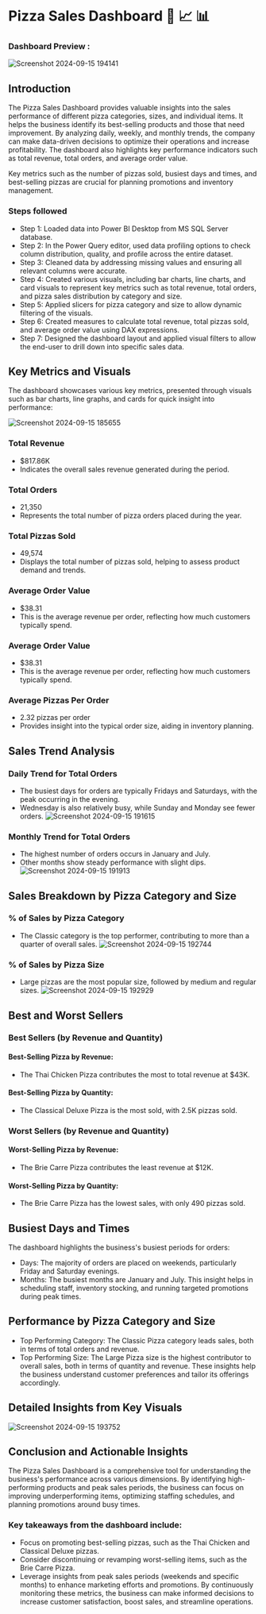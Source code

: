 # Pizza Sales Dashboard 🍕 📈 📊

### Dashboard Preview :
![Screenshot 2024-09-15 194141](https://github.com/user-attachments/assets/e839498b-c85e-4b21-b1fe-941d109f4c88)

## Introduction

The Pizza Sales Dashboard provides valuable insights into the sales performance of different pizza categories, sizes, and individual items. It helps the business identify its best-selling products and those that need improvement. By analyzing daily, weekly, and monthly trends, the company can make data-driven decisions to optimize their operations and increase profitability. The dashboard also highlights key performance indicators such as total revenue, total orders, and average order value.

Key metrics such as the number of pizzas sold, busiest days and times, and best-selling pizzas are crucial for planning promotions and inventory management. 




### Steps followed 

- Step 1: Loaded data into Power BI Desktop from MS SQL Server database.
- Step 2: In the Power Query editor, used data profiling options to check column distribution, quality, and profile across the entire dataset.
- Step 3: Cleaned data by addressing missing values and ensuring all relevant columns were accurate.
- Step 4: Created various visuals, including bar charts, line charts, and card visuals to represent key metrics such as total revenue, total orders, and pizza sales distribution by category and size.
- Step 5: Applied slicers for pizza category and size to allow dynamic filtering of the visuals.
- Step 6: Created measures to calculate total revenue, total pizzas sold, and average order value using DAX expressions.
- Step 7: Designed the dashboard layout and applied visual filters to allow the end-user to drill down into specific sales data. 



        
## Key Metrics and Visuals
The dashboard showcases various key metrics, presented through visuals such as bar charts, line graphs, and cards for quick insight into performance:

![Screenshot 2024-09-15 185655](https://github.com/user-attachments/assets/d52e0172-a133-4746-9e78-01803ae539b5)


### Total Revenue
- $817.86K
- Indicates the overall sales revenue generated during the period.
### Total Orders
- 21,350
- Represents the total number of pizza orders placed during the year.
### Total Pizzas Sold
- 49,574
- Displays the total number of pizzas sold, helping to assess product demand and trends.
### Average Order Value
- $38.31
- This is the average revenue per order, reflecting how much customers typically spend.
### Average Order Value
- $38.31
- This is the average revenue per order, reflecting how much customers typically spend.
### Average Pizzas Per Order
- 2.32 pizzas per order
- Provides insight into the typical order size, aiding in inventory planning.
## Sales Trend Analysis
### Daily Trend for Total Orders
- The busiest days for orders are typically Fridays and Saturdays, with the peak occurring in the evening.
- Wednesday is also relatively busy, while Sunday and Monday see fewer orders.
![Screenshot 2024-09-15 191615](https://github.com/user-attachments/assets/391a4e31-777b-4c53-ae01-da4b636302a2)
### Monthly Trend for Total Orders
- The highest number of orders occurs in January and July.
- Other months show steady performance with slight dips.
![Screenshot 2024-09-15 191913](https://github.com/user-attachments/assets/dc35f8a5-de12-45dd-b3f2-434371c236a9)
## Sales Breakdown by Pizza Category and Size
### % of Sales by Pizza Category
- The Classic category is the top performer, contributing to more than a quarter of overall sales.
![Screenshot 2024-09-15 192744](https://github.com/user-attachments/assets/8ebd8e2c-6f43-4ed2-9388-b308927e3376)
### % of Sales by Pizza Size
- Large pizzas are the most popular size, followed by medium and regular sizes.
![Screenshot 2024-09-15 192929](https://github.com/user-attachments/assets/7a455e37-3bae-460a-8614-715961e90b32)
## Best and Worst Sellers
### Best Sellers (by Revenue and Quantity)
#### Best-Selling Pizza by Revenue:
- The Thai Chicken Pizza contributes the most to total revenue at $43K.
#### Best-Selling Pizza by Quantity:
- The Classical Deluxe Pizza is the most sold, with 2.5K pizzas sold.
### Worst Sellers (by Revenue and Quantity)
#### Worst-Selling Pizza by Revenue:
- The Brie Carre Pizza contributes the least revenue at $12K.
#### Worst-Selling Pizza by Quantity:
- The Brie Carre Pizza has the lowest sales, with only 490 pizzas sold.
## Busiest Days and Times
The dashboard highlights the business's busiest periods for orders:

- Days: The majority of orders are placed on weekends, particularly Friday and Saturday evenings.
- Months: The busiest months are January and July.
This insight helps in scheduling staff, inventory stocking, and running targeted promotions during peak times.
## Performance by Pizza Category and Size
- Top Performing Category: The Classic Pizza category leads sales, both in terms of total orders and revenue.
- Top Performing Size: The Large Pizza size is the highest contributor to overall sales, both in terms of quantity and revenue.
These insights help the business understand customer preferences and tailor its offerings accordingly.
## Detailed Insights from Key Visuals
![Screenshot 2024-09-15 193752](https://github.com/user-attachments/assets/9ee229e8-07ac-484d-811f-d6a7d120b865)
## Conclusion and Actionable Insights
The Pizza Sales Dashboard is a comprehensive tool for understanding the business's performance across various dimensions. By identifying high-performing products and peak sales periods, the business can focus on improving underperforming items, optimizing staffing schedules, and planning promotions around busy times.

### Key takeaways from the dashboard include:

- Focus on promoting best-selling pizzas, such as the Thai Chicken and Classical Deluxe pizzas.
- Consider discontinuing or revamping worst-selling items, such as the Brie Carre Pizza.
- Leverage insights from peak sales periods (weekends and specific months) to enhance marketing efforts and promotions.
By continuously monitoring these metrics, the business can make informed decisions to increase customer satisfaction, boost sales, and streamline operations.
